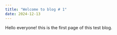 ```yaml
---
title: "Welcome to blog # 1"
date: 2024-12-13
---
```


Hello everyone! this is the first page of this test blog.
